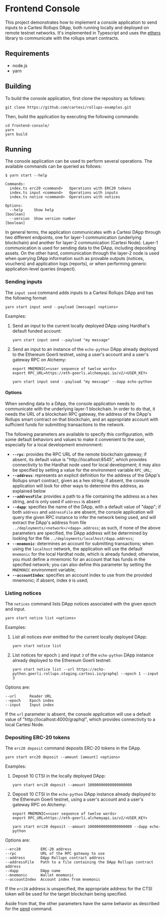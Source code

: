 # Frontend Console

This project demonstrates how to implement a console application to send inputs to a Cartesi Rollups DApp, both running locally and deployed on remote testnet networks.
It's implemented in Typescript and uses the [ethers](https://docs.ethers.io/v5/) library to communicate with the rollups smart contracts.

## Requirements

- node.js
- yarn

## Building

To build the console application, first clone the repository as follows:

```shell
git clone https://github.com/cartesi/rollups-examples.git
```

Then, build the application by executing the following commands:

```shell
cd frontend-console/
yarn
yarn build
```

## Running

The console application can be used to perform several operations. The available commands can be queried as follows:

```shell
$ yarn start --help

Commands:
  index.ts erc20 <command>   Operations with ERC20 tokens
  index.ts input <command>   Operations with inputs
  index.ts notice <command>  Operations with notices

Options:
  --help     Show help                                                 [boolean]
  --version  Show version number                                       [boolean]
```

In general terms, the application communicates with a Cartesi DApp through two different endpoints, one for layer-1 communication (underlying blockchain) and another for layer-2 communication (Cartesi Node). Layer-1 communication is used for sending data to the DApp, including depositing assets. On the other hand, communication through the layer-2 node is used when querying DApp information such as provable outputs (notices, vouchers) and application logs (reports), or when performing generic application-level queries (inspect).

### Sending inputs

The `input send` command adds inputs to a Cartesi Rollups DApp and has the following format:

```shell
yarn start input send --payload [message] <options>
```

Examples:

1. Send an input to the current locally deployed DApp using Hardhat's default funded account:

    ```shell
    yarn start input send --payload "my message"
    ```

1. Send an input to an instance of the `echo-python` DApp already deployed to the Ethereum Goerli testnet, using a user's account and a user's gateway RPC on Alchemy:

    ```shell
    export MNEMONIC=<user sequence of twelve words>
    export RPC_URL=https://eth-goerli.alchemyapi.io/v2/<USER_KEY>

    yarn start input send --payload "my message" --dapp echo-python
    ```

#### Options

When sending data to a DApp, the console application needs to communicate with the underlying layer-1 blockchain. In order to do that, it needs the URL of a blockchain RPC gateway, the address of the DApp's Rollups smart contract on that blockchain, and an appropriate account with sufficient funds for submitting transactions to the network.

The following parameters are available to specify this configuration, with some default behaviors and values to make it convenient to the user, especially for a local development environment:

- **`--rpc`**: provides the RPC URL of the remote blockchain gateway; if absent, its default value is "http://localhost:8545", which provides connectivity to the Hardhat node used for local development; it may also be specified by setting a value for the environment variable `RPC_URL`;
- **`--address`**: represents an explicit definition for the address of the DApp's Rollups smart contract, given as a hex string; if absent, the console application will look for other ways to determine this address, as explained below
- **`--addressFile`**: provides a path to a file containing the address as a hex string, and is only used if `address` is absent
- **`--dapp`**: specifies the name of the DApp, with a default value of "dapp"; if both `address` and `addressFile` are absent, the console application will query the given RPC instance to infer the network being used, and will extract the DApp's address from file `../deployments/<network>/<dapp>.address`; as such, if none of the above parameters are specified, the DApp address will be determined by looking for the file `../deployments/localhost/dapp.address`;
- **`--mnemonic`**: determines an account for submitting transactions; when using the `localhost` network, the application will use the default `mnemonic` for the local Hardhat node, which is already funded; otherwise, you must define a mnemonic for an account that has funds in the specified network; you can also define this parameter by setting the `MNEMONIC` environment variable;
- **`--accountIndex`**: specifies an account index to use from the provided mnemonic; if absent, index `0` is used;

### Listing notices

The `notices` command lists DApp notices associated with the given epoch and input.

```shell
yarn start notice list <options>
```

Examples:

1. List all notices ever emitted for the current locally deployed DApp:

    ```shell
    yarn start notice list
    ```

1. List notices for epoch `1` and input `3` of the `echo-python` DApp instance already deployed to the Ethereum Goerli testnet:

    ```shell
    yarn start notice list --url https://echo-python.goerli.rollups.staging.cartesi.io/graphql --epoch 1 --input 3
    ```

Options are:

```shell
--url      Reader URL
--epoch    Epoch index
--input    Input index
```

If the `url` parameter is absent, the console application will use a default value of "http://localhost:4000/graphql", which provides connectivity to a local Cartesi Node.

### Depositing ERC-20 tokens

The `erc20 deposit` command deposits ERC-20 tokens in the DApp.

```shell
yarn start erc20 deposit --amount [amount] <options>
```

Examples:

1. Deposit 10 CTSI in the locally deployed DApp:

    ```shell
    yarn start erc20 deposit --amount 10000000000000000000
    ```

1. Deposit 10 CTSI in the `echo-python` DApp instance already deployed to the Ethereum Goerli testnet, using a user's account and a user's gateway RPC on Alchemy:

    ```shell
    export MNEMONIC=<user sequence of twelve words>
    export RPC_URL=https://eth-goerli.alchemyapi.io/v2/<USER_KEY>

    yarn start erc20 deposit --amount 10000000000000000000 --dapp echo-python
    ```

Options are:

```shell
--erc20         ERC-20 address
--rpc           URL of the RPC gateway to use
--address       DApp Rollups contract address
--addressFile   Path to a file containing the DApp Rollups contract address
--dapp          DApp name
--mnemonic      Wallet mnemonic
--accountIndex  Account index from mnemonic
```

If the `erc20` address is unspecified, the appropriate address for the CTSI token will be used for the target blockchain being specified.

Aside from that, the other parameters have the same behavior as described for the [send](#options) command.
